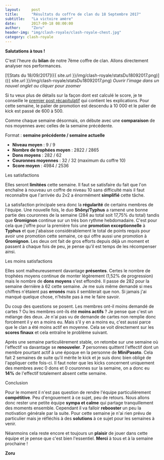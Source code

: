 ```yaml
---
layout:     post
title:      "Résultats du coffre de clan du 18 Septembre 2017"
subtitle:   "La victoire amère"
date:       2017-09-18 08:00:00
author:     "Zoru"
header-img: "img/clash-royale/clash-royale-chest.jpg"
category: clash-royale
---
```


<p><b>Salutations à tous !</b></p>

<p>C'est l'heure du <b>bilan</b> de notre 7ème coffre de clan. Allons directement analyser nos performances.</p>

[![Stats du 18/09/2017]({{ site.url }}/img/clash-royale/statsDu18092017.png)]({{ site.url }}/img/clash-royale/statsDu18092017.png)
<i>Ouvrir l'image dans un nouvel onglet ou cliquer pour zoomer</i>

<p>Si tu veux plus de détails sur la façon dont est calculé le score, je te conseille le <a href="{{ "/clash-royale/2017/08/07/chestresults/" | prepend: site.baseurl }}" target="_blank">premier post récapitulatif</a> qui contient les explications. Pour cette semaine, le palier de promotion est descendu à 10 000 et le palier de kick est passé de 600 à 500.</p>

<p>Comme chaque semaine désormais, on débute avec une <b>comparaison</b> de nos moyennes avec celles de la semaine précédente.</p>

<p>Format : <b>semaine précédente / semaine actuelle</b></p>
<ul>
	<li><b>Niveau moyen</b> : 9 / 9</li>
	<li><b>Nombre de trophées moyen</b> : 2822 / 2865</li>
	<li><b>Dons moyens</b> : 282 / 62</li>
	<li><b>Couronnes moyennes</b> : 32 / 32 (maximum du coffre 10)</li>
	<li><b>Score moyen</b> : 4984 / 2536</li>
</ul>

<p><span class="post-title">Les satisfactions</span></p>

<p>Elles seront <b>limitées</b> cette semaine. Il faut se satisfaire du fait que l'on enchaîne à nouveau un coffre de niveau 10 sans difficulté mais il faut reconnaître que l'arrivée du 2v2 a énormément <b>simplifié</b> cette tâche.</p>

<p>La satisfaction principale sera donc la <b>régularité</b> de certains membres de l'équipe. Une nouvelle fois, le duo <b>Shôny/Typhus</b> a ramené une bonne partie des couronnes de la semaine (284 au total soit 17,75% du total) tandis que <b>Gromignon</b> continue sur un très bon rythme hebdomadaire. C'est pour cela que j'offre pour la première fois une <b>promotion exceptionnelle</b> à <b>Typhus</b> et que j'abaisse considérablement le total de points requis pour avoir une promotion cette semaine, ce qui offre aussi une promotion à <b>Gromignon</b>. Les deux ont fait de gros efforts depuis déjà un moment et passent à chaque fois de peu, je pense qu'il est temps de les récompenser ainsi.</p>

<p><span class="post-title">Les moins satisfactions</span></p>

<p>Elles sont malheureusement davantage <b>présentes</b>. Certes le nombre de trophées moyens continue de monter légèrement (1,52% de progression) mais le nombre de <b>dons moyens</b> s'est effondré. Il passe de 282 pour la semaine dernière à 62 cette semaine. Je me suis même demandé si mes chiffres n'étaient pas <b>erronés</b> mais il semblerait que non. Si jamais j'ai manqué quelque chose, n'hésite pas à me le faire savoir.</p>

<p>Du coup des questions se posent. Les membres ont-il moins demandé de cartes ? Ou les membres ont-ils été <b>moins actifs</b> ? Je pense que c'est un mélange des deux. Je n'ai pas vu de demande de cartes non remplie donc forcément il y en a moins eu. Mais s'il y en a moins eu, c'est aussi parce que le clan a été moins actif en moyenne. Cela se voit directement sur les <b>scores finaux</b> et cela entraîne le problème suivant.</p>

<p>Après une semaine particulièrement stable, on retombe sur une semaine où l'effectif va davantage se <b>renouveler</b>. <b>7</b> personnes quittent l'effectif dont un membre pourtant actif à une époque en la personne de <b>MiniPasoto</b>. Cela fait 2 semaines de suite qu'il mérite le kick et je suis donc bien obligé de l'appliquer cette fois-ci. Il faut noter que les kicks concernent uniquement des membres avec 0 dons et 0 couronnes sur la semaine, on a donc eu <b>14%</b> de l'effectif totalement absent cette semaine.</p>

<p><span class="post-title">Conclusion</span></p>

<p>Pour le moment il n'est pas question de rendre l'équipe particulièrement <b>compétitive</b>. Peu d'engouement à ce sujet, peu de retours. Nous allons donc rester une petite équipe <b>sympa et calme</b> qui partage tranquillement des moments ensemble. Cependant il va falloir <b>rebooster</b> un peu la motivation générale par la suite. Pour cette semaine je n'ai rien prévu de particulier mais je réfléchis à des <b>solutions</b> à ce sujet pour les semaines à venir.</p>

<p>Néanmoins cela reste encore et toujours un <b>plaisir</b> de jouer dans cette équipe et je pense que c'est bien l'essentiel. <b>Merci</b> à tous et à la semaine prochaine !</p>

<p><b>Zoru</b></p>